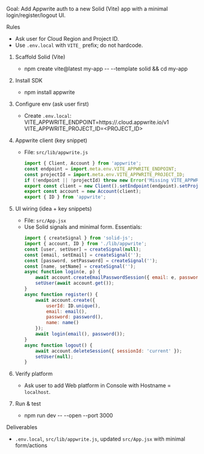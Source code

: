Goal: Add Appwrite auth to a new Solid (Vite) app with a minimal login/register/logout UI.

Rules

- Ask user for Cloud Region and Project ID.
- Use `.env.local` with `VITE_` prefix; do not hardcode.

1. Scaffold Solid (Vite)
    - npm create vite@latest my-app -- --template solid && cd my-app

2. Install SDK
    - npm install appwrite

3. Configure env (ask user first)
    - Create `.env.local`:
      VITE_APPWRITE_ENDPOINT=https://<REGION>.cloud.appwrite.io/v1
      VITE_APPWRITE_PROJECT_ID=<PROJECT_ID>

4. Appwrite client (key snippet)
    - File: `src/lib/appwrite.js`
        ```js
        import { Client, Account } from 'appwrite';
        const endpoint = import.meta.env.VITE_APPWRITE_ENDPOINT;
        const projectId = import.meta.env.VITE_APPWRITE_PROJECT_ID;
        if (!endpoint || !projectId) throw new Error('Missing VITE_APPWRITE_* in .env.local');
        export const client = new Client().setEndpoint(endpoint).setProject(projectId);
        export const account = new Account(client);
        export { ID } from 'appwrite';
        ```

5. UI wiring (idea + key snippets)
    - File: `src/App.jsx`
    - Use Solid signals and minimal form. Essentials:
        ```js
        import { createSignal } from 'solid-js';
        import { account, ID } from './lib/appwrite';
        const [user, setUser] = createSignal(null);
        const [email, setEmail] = createSignal('');
        const [password, setPassword] = createSignal('');
        const [name, setName] = createSignal('');
        async function login(e, p) {
            await account.createEmailPasswordSession({ email: e, password: p });
            setUser(await account.get());
        }
        async function register() {
            await account.create({
                userId: ID.unique(),
                email: email(),
                password: password(),
                name: name()
            });
            await login(email(), password());
        }
        async function logout() {
            await account.deleteSession({ sessionId: 'current' });
            setUser(null);
        }
        ```

6. Verify platform
    - Ask user to add Web platform in Console with Hostname = `localhost`.

7. Run & test
    - npm run dev -- --open --port 3000

Deliverables

- `.env.local`, `src/lib/appwrite.js`, updated `src/App.jsx` with minimal form/actions
